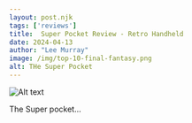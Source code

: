 ```yaml
---
layout: post.njk 
tags: ['reviews']
title:  Super Pocket Review - Retro Handheld
date: 2024-04-13
author: "Lee Murray"
image: /img/top-10-final-fantasy.png
alt: THe Super Pocket
---
```


![Alt text](/img/fallout-pip-boy-replica.png "a title")

The Super pocket...